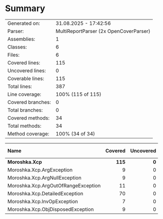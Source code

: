 ﻿# Summary
|||
|:---|:---|
| Generated on: | 31.08.2025 - 17:42:56 |
| Parser: | MultiReportParser (2x OpenCoverParser) |
| Assemblies: | 1 |
| Classes: | 6 |
| Files: | 6 |
| Covered lines: | 115 |
| Uncovered lines: | 0 |
| Coverable lines: | 115 |
| Total lines: | 387 |
| Line coverage: | 100% (115 of 115) |
| Covered branches: | 0 |
| Total branches: | 0 |
| Covered methods: | 34 |
| Total methods: | 34 |
| Method coverage: | 100% (34 of 34) |

|**Name**|**Covered**|**Uncovered**|**Coverable**|**Total**|**Line coverage**|**Covered**|**Total**|**Branch coverage**|**Covered**|**Total**|**Method coverage**|
|:---|---:|---:|---:|---:|---:|---:|---:|---:|---:|---:|---:|
|**Moroshka.Xcp**|**115**|**0**|**115**|**387**|**100%**|**0**|**0**|****|**34**|**34**|**100%**|
|Moroshka.Xcp.ArgException|9|0|9|45|100%|0|0||4|4|100%|
|Moroshka.Xcp.ArgNullException|9|0|9|45|100%|0|0||4|4|100%|
|Moroshka.Xcp.ArgOutOfRangeException|11|0|11|55|100%|0|0||6|6|100%|
|Moroshka.Xcp.DetailedException|70|0|70|163|100%|0|0||14|14|100%|
|Moroshka.Xcp.InvOpException|7|0|7|34|100%|0|0||2|2|100%|
|Moroshka.Xcp.ObjDisposedException|9|0|9|45|100%|0|0||4|4|100%|
